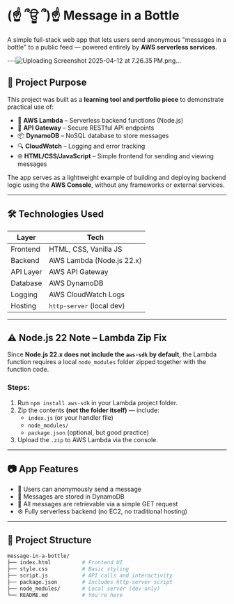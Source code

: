 # (☝ ՞ਊ ՞)☝ Message in a Bottle

A simple full-stack web app that lets users send anonymous "messages in a bottle" to a public feed — powered entirely by **AWS serverless services**.

---![Uploading Screenshot 2025-04-12 at 7.26.35 PM.png…]()



## 🚀 Project Purpose

This project was built as a **learning tool and portfolio piece** to demonstrate practical use of:

- 🧠 **AWS Lambda** – Serverless backend functions (Node.js)
- 🔗 **API Gateway** – Secure RESTful API endpoints
- 📦 **DynamoDB** – NoSQL database to store messages
- 🔍 **CloudWatch** – Logging and error tracking
- 🌐 **HTML/CSS/JavaScript** – Simple frontend for sending and viewing messages

The app serves as a lightweight example of building and deploying backend logic using the **AWS Console**, without any frameworks or external services.

---

## 🛠️ Technologies Used

| Layer         | Tech                    |
|---------------|-------------------------|
| Frontend      | HTML, CSS, Vanilla JS   |
| Backend       | AWS Lambda (Node.js 22.x) |
| API Layer     | AWS API Gateway         |
| Database      | AWS DynamoDB            |
| Logging       | AWS CloudWatch Logs     |
| Hosting       | `http-server` (local dev) |

---

## ⚠️ Node.js 22 Note – Lambda Zip Fix

Since **Node.js 22.x does not include the `aws-sdk` by default**, the Lambda function requires a local `node_modules` folder zipped together with the function code.

### Steps:

1. Run `npm install aws-sdk` in your Lambda project folder.
2. Zip the contents **(not the folder itself)** — include:
    - `index.js` (or your handler file)
    - `node_modules/`
    - `package.json` (optional, but good practice)
3. Upload the `.zip` to AWS Lambda via the console.

---

## 📷 App Features

- 🌊 Users can anonymously send a message
- 🧾 Messages are stored in DynamoDB
- 🔁 All messages are retrievable via a simple GET request
- ⚙️ Fully serverless backend (no EC2, no traditional hosting)

---

## 📂 Project Structure

```bash
message-in-a-bottle/
├── index.html          # Frontend UI
├── style.css           # Basic styling
├── script.js           # API calls and interactivity
├── package.json        # Includes http-server script
├── node_modules/       # Local server (dev only)
└── README.md           # You're here
